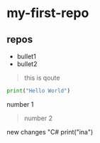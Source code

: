 # my-first-repo
## repos
- bullet1
- bullet2

 > this is qoute
 ``` python
 print("Hello World")
```
number 1
> number 2
>
new changes
"C#
 print("ina")
